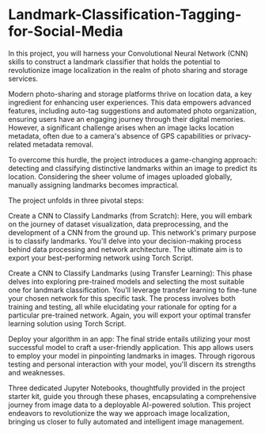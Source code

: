 # Landmark-Classification-Tagging-for-Social-Media
In this project, you will harness your Convolutional Neural Network (CNN) skills to construct a landmark classifier that holds the potential to revolutionize image localization in the realm of photo sharing and storage services.

Modern photo-sharing and storage platforms thrive on location data, a key ingredient for enhancing user experiences. This data empowers advanced features, including auto-tag suggestions and automated photo organization, ensuring users have an engaging journey through their digital memories. However, a significant challenge arises when an image lacks location metadata, often due to a camera's absence of GPS capabilities or privacy-related metadata removal.

To overcome this hurdle, the project introduces a game-changing approach: detecting and classifying distinctive landmarks within an image to predict its location. Considering the sheer volume of images uploaded globally, manually assigning landmarks becomes impractical.

The project unfolds in three pivotal steps:

Create a CNN to Classify Landmarks (from Scratch): Here, you will embark on the journey of dataset visualization, data preprocessing, and the development of a CNN from the ground up. This network's primary purpose is to classify landmarks. You'll delve into your decision-making process behind data processing and network architecture. The ultimate aim is to export your best-performing network using Torch Script.

Create a CNN to Classify Landmarks (using Transfer Learning): This phase delves into exploring pre-trained models and selecting the most suitable one for landmark classification. You'll leverage transfer learning to fine-tune your chosen network for this specific task. The process involves both training and testing, all while elucidating your rationale for opting for a particular pre-trained network. Again, you will export your optimal transfer learning solution using Torch Script.

Deploy your algorithm in an app: The final stride entails utilizing your most successful model to craft a user-friendly application. This app allows users to employ your model in pinpointing landmarks in images. Through rigorous testing and personal interaction with your model, you'll discern its strengths and weaknesses.

Three dedicated Jupyter Notebooks, thoughtfully provided in the project starter kit, guide you through these phases, encapsulating a comprehensive journey from image data to a deployable AI-powered solution. This project endeavors to revolutionize the way we approach image localization, bringing us closer to fully automated and intelligent image management.
